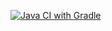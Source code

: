 [![Java CI with Gradle](https://github.com/AndreyKozhevnikov86/Pattern1/actions/workflows/gradle.yml/badge.svg)](https://github.com/AndreyKozhevnikov86/Pattern1/actions/workflows/gradle.yml)